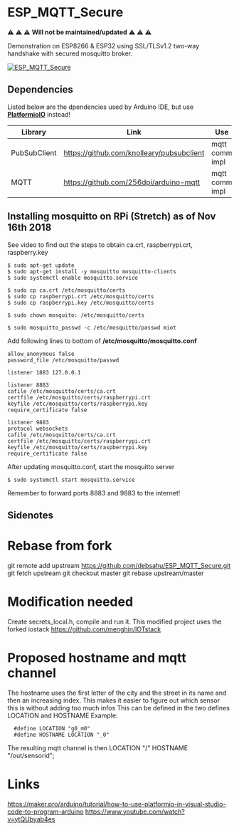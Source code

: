 # ESP_MQTT_Secure 

:warning: :warning: :warning: **Will not be maintained/updated** :warning: :warning: :warning:

Demonstration on ESP8266 & ESP32 using SSL/TLSv1.2 two-way handshake with secured mosquitto broker.

[![ESP_MQTT_Secure](https://img.youtube.com/vi/ytQUbyab4es/0.jpg)](https://www.youtube.com/watch?v=ytQUbyab4es)

## Dependencies

Listed below are the dpendencies used by Arduino IDE, but use **[PlatformioIO](https://platformio.org/)** instead!

| Library                   | Link                                                            | Use                 |
|---------------------------|-----------------------------------------------------------------|---------------------|
|PubSubClient               |https://github.com/knolleary/pubsubclient                        |mqtt comm impl       |
|MQTT                       |https://github.com/256dpi/arduino-mqtt                           |mqtt comm impl       |

## Installing mosquitto on RPi (Stretch) as of Nov 16th 2018

See video to find out the steps to obtain ca.crt, raspberrypi.crt, raspberry.key
```
$ sudo apt-get update
$ sudo apt-get install -y mosquitto mosquitto-clients
$ sudo systemctl enable mosquitto.service 

$ sudo cp ca.crt /etc/mosquitto/certs
$ sudo cp raspberrypi.crt /etc/mosquitto/certs
$ sudo cp raspberrypi.key /etc/mosquitto/certs

$ sudo chown mosquito: /etc/mosquitto/certs 

$ sudo mosquitto_passwd -c /etc/mosquitto/passwd miot
```
Add following lines to bottom of **/etc/mosquitto/mosquitto.conf**
```
allow_anonymous false
password_file /etc/mosquitto/passwd

listener 1883 127.0.0.1

listener 8883
cafile /etc/mosquitto/certs/ca.crt
certfile /etc/mosquitto/certs/raspberrypi.crt
keyfile /etc/mosquitto/certs/raspberrypi.key
require_certificate false

listener 9883
protocol websockets
cafile /etc/mosquitto/certs/ca.crt
certfile /etc/mosquitto/certs/raspberrypi.crt
keyfile /etc/mosquitto/certs/raspberrypi.key
require_certificate false

```
After updating mosquitto.conf, start the mosquitto server
```
$ sudo systemctl start mosquitto.service 
```
Remember to forward ports 8883 and 9883 to the internet!

## Sidenotes

# Rebase from fork
git remote add upstream https://github.com/debsahu/ESP_MQTT_Secure.git
git fetch upstream
git checkout master
git rebase upstream/master

# Modification needed
Create secrets_local.h, compile and run it.
This modified project uses the forked iostack https://github.com/menghin/IOTstack 

# Proposed hostname and mqtt channel

The hostname uses the first letter of the city and the street in its name and then an increasing index.
This makes it easier to figure out which sensor this is without adding too much infos
This can be defined in the two defines LOCATION and HOSTNAME
Example:
```
  #define LOCATION "g0_m0"
  #define HOSTNAME LOCATION "_0"
```

The resulting mqtt channel is then LOCATION "/" HOSTNAME "/out/sensorid";

# Links
https://maker.pro/arduino/tutorial/how-to-use-platformio-in-visual-studio-code-to-program-arduino
https://www.youtube.com/watch?v=ytQUbyab4es
